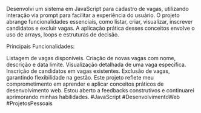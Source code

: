 Desenvolvi um sistema em JavaScript para cadastro de vagas, utilizando interação via prompt para facilitar a experiência do usuário. O projeto abrange funcionalidades essenciais, como listar, criar, visualizar, inscrever candidatos e excluir vagas. A aplicação prática desses conceitos envolve o uso de arrays, loops e estruturas de decisão.

Principais Funcionalidades:

Listagem de vagas disponíveis.
Criação de novas vagas com nome, descrição e data limite.
Visualização detalhada de uma vaga específica.
Inscrição de candidatos em vagas existentes.
Exclusão de vagas, garantindo flexibilidade na gestão.
Este projeto reflete meu comprometimento em aprender e aplicar conceitos práticos de desenvolvimento web. Estou aberto a feedbacks construtivos e continuarei aprimorando minhas habilidades. #JavaScript #DesenvolvimentoWeb #ProjetosPessoais
